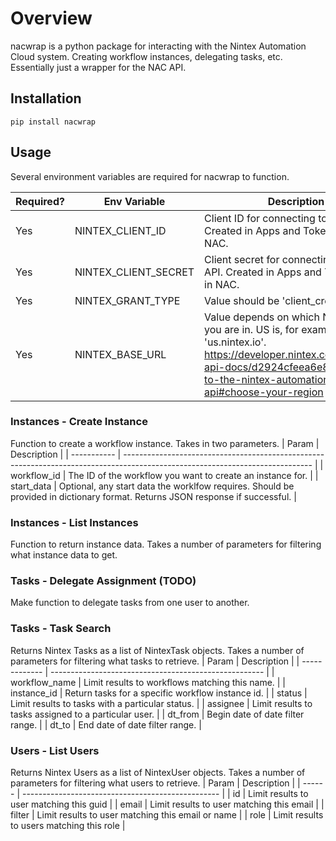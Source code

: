 # Overview

nacwrap is a python package for interacting with the Nintex Automation Cloud system. Creating workflow instances, delegating tasks, etc. Essentially just a wrapper for the NAC API.

## Installation

`pip install nacwrap`

## Usage

Several environment variables are required for nacwrap to function.

| Required? | Env Variable         | Description                                                                                                                                                                                                     |
| --------- | -------------------- | --------------------------------------------------------------------------------------------------------------------------------------------------------------------------------------------------------------- |
| Yes       | NINTEX_CLIENT_ID     | Client ID for connecting to Nintex API. Created in Apps and Tokens page in NAC.                                                                                                                                 |
| Yes       | NINTEX_CLIENT_SECRET | Client secret for connecting to Nintex API. Created in Apps and Tokens page in NAC.                                                                                                                             |
| Yes       | NINTEX_GRANT_TYPE    | Value should be 'client_credentials'.                                                                                                                                                                           |
| Yes       | NINTEX_BASE_URL      | Value depends on which Nintex region you are in. US is, for example 'us.nintex.io'. <https://developer.nintex.com/docs/nc-api-docs/d2924cfeea6e8-welcome-to-the-nintex-automation-cloud-api#choose-your-region> |

### Instances - Create Instance

Function to create a workflow instance. Takes in two parameters.
| Param       | Description                                                                                                                   |
| ----------- | ----------------------------------------------------------------------------------------------------------------------------- |
| workflow_id | The ID of the workflow you want to create an instance for.                                                                    |
| start_data  | Optional, any start data the worklfow requires. Should be provided in dictionary format. Returns JSON response if successful. |


### Instances - List Instances

Function to return instance data. Takes a number of parameters for filtering what instance data to get.

### Tasks - Delegate Assignment (TODO)

Make function to delegate tasks from one user to another.

### Tasks - Task Search

Returns Nintex Tasks as a list of NintexTask objects. Takes a number of parameters for filtering what tasks to retrieve.
| Param         | Description                                           |
| ------------- | ----------------------------------------------------- |
| workflow_name | Limit results to workflows matching this name.        |
| instance_id   | Return tasks for a specific workflow instance id.     |
| status        | Limit results to tasks with a particular status.      |
| assignee      | Limit results to tasks assigned to a particular user. |
| dt_from       | Begin date of date filter range.                      |
| dt_to         | End date of date filter range.                        |

### Users - List Users

Returns Nintex Users as a list of NintexUser objects. Takes a number of parameters for filtering what users to retrieve.
| Param  | Description                                       |
| ------ | ------------------------------------------------- |
| id     | Limit results to user matching this guid          |
| email  | Limit results to user matching this email         |
| filter | Limit results to user matching this email or name |
| role   | Limit results to users matching this role         |